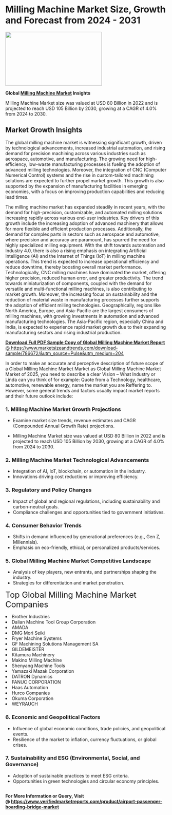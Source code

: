 <H1>Milling Machine Market Size, Growth and Forecast from 2024 - 2031</H1><img class="aligncenter size-medium wp-image-584254" src="https://thirdeyenews.in/wp-content/uploads/2024/09/Global-Market-Research-300x168.jpeg" alt="" width="300" height="168" /><p><strong>Global&nbsp;<a href="https://www.marketsizeandtrends.com/download-sample/786672/&amp;utm_source=Pulse&amp;utm_medium=204">Milling Machine Market</a> Insights</strong></p><p>Milling Machine Market size was valued at USD 80 Billion in 2022 and is projected to reach USD 105 Billion by 2030, growing at a CAGR of 4.0% from 2024 to 2030.</p><p><h2>Market Growth Insights</h2> <p>The global milling machine market is witnessing significant growth, driven by technological advancements, increased industrial automation, and rising demand for precision machining across various industries such as aerospace, automotive, and manufacturing. The growing need for high-efficiency, low-waste manufacturing processes is fueling the adoption of advanced milling technologies. Moreover, the integration of CNC (Computer Numerical Control) systems and the rise in custom-tailored machining solutions are expected to further propel market growth. This growth is also supported by the expansion of manufacturing facilities in emerging economies, with a focus on improving production capabilities and reducing lead times.</p> <p><a href="#"></a></p> <p>The milling machine market has expanded steadily in recent years, with the demand for high-precision, customizable, and automated milling solutions increasing rapidly across various end-user industries. Key drivers of this growth include the increasing adoption of advanced machinery that allows for more flexible and efficient production processes. Additionally, the demand for complex parts in sectors such as aerospace and automotive, where precision and accuracy are paramount, has spurred the need for highly specialized milling equipment. With the shift towards automation and Industry 4.0, there is also a rising emphasis on integrating Artificial Intelligence (AI) and the Internet of Things (IoT) in milling machine operations. This trend is expected to increase operational efficiency and reduce downtime, thereby boosting overall market performance. Technologically, CNC milling machines have dominated the market, offering higher precision, reduced human error, and greater productivity. The trend towards miniaturization of components, coupled with the demand for versatile and multi-functional milling machines, is also contributing to market growth. Moreover, the increasing focus on sustainability and the reduction of material waste in manufacturing processes further supports the adoption of efficient milling technologies. Geographically, regions like North America, Europe, and Asia-Pacific are the largest consumers of milling machines, with growing investments in automation and advanced manufacturing technologies. The Asia-Pacific region, especially China and India, is expected to experience rapid market growth due to their expanding manufacturing sectors and rising industrial production. <p><a href="#"></p><p><span class=""><strong>Download Full PDF Sample Copy of Global Milling Machine Market Report</strong> @ <a href="https://www.marketsizeandtrends.com/download-sample/786672/&amp;utm_source=Pulse&amp;utm_medium=204" target="_blank">https://www.marketsizeandtrends.com/download-sample/786672/&amp;utm_source=Pulse&amp;utm_medium=204</a></span></p><p>In order to make an accurate and perceptive description of future scope of a Global&nbsp;Milling Machine Market Market as Global&nbsp;Milling Machine Market Market of 2025, you need to describe a clear Vision &ndash; What Industry or Linda can you think of for example: Quote from a Technology, healthcare, automotive, renewable energy, name the market you are Reffering to. However, some general trends and factors usually impact market reports and their future outlook include:</p><h3>1.&nbsp;<strong>Milling Machine Market Growth Projections</strong></h3><ul><li>Examine market size trends, revenue estimates and CAGR (Compounded Annual Growth Rate) projections.</li><li><p>Milling Machine Market size was valued at USD 80 Billion in 2022 and is projected to reach USD 105 Billion by 2030, growing at a CAGR of 4.0% from 2024 to 2030.</p></li></ul><h3>2.&nbsp;<strong>Milling Machine Market Technological Advancements</strong></h3><ul><li>Integration of AI, IoT, blockchain, or automation in the industry.</li><li>Innovations driving cost reductions or improving efficiency.</li></ul><h3>3.&nbsp;<strong>Regulatory and Policy Changes</strong></h3><ul><li>Impact of global and regional regulations, including sustainability and carbon-neutral goals.</li><li>Compliance challenges and opportunities tied to government initiatives.</li></ul><h3>4.&nbsp;<strong>Consumer Behavior Trends</strong></h3><ul><li>Shifts in demand influenced by generational preferences (e.g., Gen Z, Millennials).</li><li>Emphasis on eco-friendly, ethical, or personalized products/services.</li></ul><h3>5.&nbsp;<strong>Global Milling Machine Market Competitive Landscape</strong></h3><ul><li>Analysis of key players, new entrants, and partnerships shaping the industry.</li><li>Strategies for differentiation and market penetration.</li></ul><p data-pm-slice="1 1 []"><span style="color: inherit; font-family: inherit; font-size: 25px;">Top Global Milling Machine Market Companies</span></p><div class="" data-test-id=""><p><li>Brother Industries</li><li> Dalian Machine Tool Group Corporation</li><li> AMADA</li><li> DMG Mori Seiki</li><li> Fryer Machine Systems</li><li> GF Machining Solutions Management SA</li><li> GILDEMEISTER</li><li> Kitamura Machinery</li><li> Makino Milling Machine</li><li> Shenyang Machine Tools</li><li> Yamazaki Mazak Corporation</li><li> DATRON Dynamics</li><li> FANUC CORPORATION</li><li> Haas Automation</li><li> Hurco Companies</li><li> Okuma Corporation</li><li> WEYRAUCH</li></p></div><h3>6.&nbsp;<strong>Economic and Geopolitical Factors</strong></h3><ul><li>Influence of global economic conditions, trade policies, and geopolitical events.</li><li>Resilience of the market to inflation, currency fluctuations, or global crises.</li></ul><h3>7.&nbsp;<strong>Sustainability and ESG (Environmental, Social, and Governance)</strong></h3><ul><li>Adoption of sustainable practices to meet ESG criteria.</li><li>Opportunities in green technologies and circular economy principles.</li></ul><h2><strong style="font-size: 14px;">For More Information or Query, Visit @&nbsp;</strong><a style="background-color: #ffffff; font-size: 14px;" href="https://www.marketsizeandtrends.com/report/milling-machine-market/" target="_blank">https://www.verifiedmarketreports.com/product/airport-passenger-boarding-bridge-market</a></h2>
